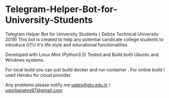 # Telegram-Helper-Bot-for-University-Students
Telegram Helper Bot for University Students ( Gebze Technical University 2019)
This bot is created to help any potential candicate college students to introduce GTU 
It's life style and educational functionalities

Developed with Linux Mint (Python3.5)
Tested and Build both Ubuntu and Windows systems.

For local build you can just build docker and run container .
For online build I used Heroku for cloud provider.

Any problems please notify me uates@gtu.edu.tr / ugurkanates97@gmail.com
